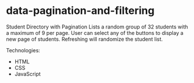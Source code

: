 # data-pagination-and-filtering

Student Directory with Pagination
Lists a random group of 32 students with a maximum of 9 per page. User can select any of the buttons to display a new page of students. Refreshing will randomize the student list.

Technologies:
- HTML
- CSS
- JavaScript
